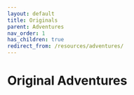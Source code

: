 ```yaml
---
layout: default
title: Originals
parent: Adventures
nav_order: 1
has_children: true
redirect_from: /resources/adventures/
---
```


# Original Adventures
